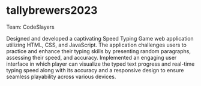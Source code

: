 # tallybrewers2023
Team: CodeSlayers

Designed and developed a captivating Speed Typing Game web application utilizing HTML, CSS, and JavaScript. The application challenges users to practice and enhance their typing skills by presenting random paragraphs, assessing their speed, and accuracy. 
Implemented an engaging user interface in which player can visualize the typed text progress and real-time typing speed along with its accuracy and a responsive design to ensure seamless playability across various devices. 

